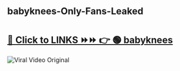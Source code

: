 
 ## babyknees-Only-Fans-Leaked

# <h2><a href="https://clipsfans.com/babyknees&ref=git">🔗 Click to LINKS ⏩⏩ 👉 🟢 babyknees </a></h2>

<a href="https://clipsfans.com/babyknees&ref=git" rel="nofollow" data-target="animated-image.originalLink"><img src="https://i.ibb.co.com/xMMVF88/686577567.gif" alt="Viral Video Original" style="max-width: 100%; display: inline-block;" data-target="animated-image.originalImage"></a>
